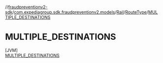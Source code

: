 //[fraudpreventionv2-sdk](../../../../../index.md)/[com.expediagroup.sdk.fraudpreventionv2.models](../../../index.md)/[Rail](../../index.md)/[RouteType](../index.md)/[MULTIPLE_DESTINATIONS](index.md)

# MULTIPLE_DESTINATIONS

[JVM]\
[MULTIPLE_DESTINATIONS](index.md)
